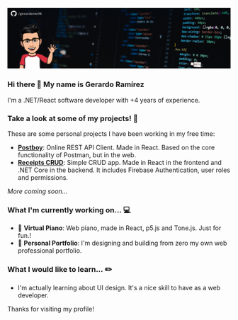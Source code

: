![Profile Banner](https://github.com/gerardormz98/gerardormz98/blob/master/github-profile-banner.png?raw=true)

### Hi there 👋 My name is Gerardo Ramírez

I'm a .NET/React software developer with +4 years of experience.

### Take a look at some of my projects! 📖

These are some personal projects I have been working in my free time:

- [**Postboy**](https://postboy.herokuapp.com/): Online REST API Client. Made in React. Based on the core functionality of Postman, but in the web.
- [**Receipts CRUD**](https://receipts-crud.herokuapp.com/): Simple CRUD app. Made in React in the frontend and .NET Core in the backend. It includes Firebase Authentication, user roles and permissions.

_More coming soon..._

### What I'm currently working on... 💻

- 🎹 **Virtual Piano**: Web piano, made in React, p5.js and Tone.js. Just for fun.!
- 📘 **Personal Portfolio**: I'm designing and building from zero my own web professional portfolio.

### What I would like to learn... ✏️

- I'm actually learning about UI design. It's a nice skill to have as a web developer.

Thanks for visiting my profile!
